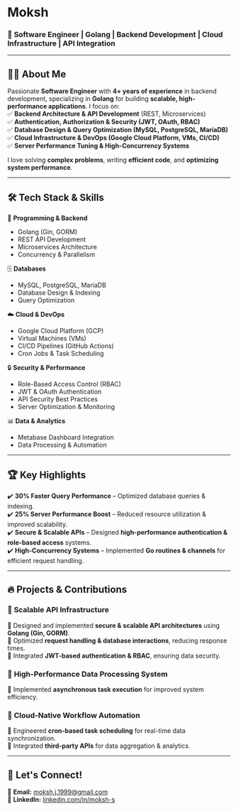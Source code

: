 

# **Moksh**  
### 🚀 **Software Engineer | Golang | Backend Development | Cloud Infrastructure | API Integration**  

---

## 👨‍💻 **About Me**  
Passionate **Software Engineer** with **4+ years of experience** in backend development, specializing in **Golang** for building **scalable, high-performance applications**. I focus on:  
✅ **Backend Architecture & API Development** (REST, Microservices)  
✅ **Authentication, Authorization & Security (JWT, OAuth, RBAC)**  
✅ **Database Design & Query Optimization (MySQL, PostgreSQL, MariaDB)**  
✅ **Cloud Infrastructure & DevOps (Google Cloud Platform, VMs, CI/CD)**  
✅ **Server Performance Tuning & High-Concurrency Systems**  

I love solving **complex problems**, writing **efficient code**, and **optimizing system performance**.  

---

## 🛠 **Tech Stack & Skills**  

🚀 **Programming & Backend**  
- Golang (Gin, GORM)  
- REST API Development  
- Microservices Architecture  
- Concurrency & Parallelism  

🗄️ **Databases**  
- MySQL, PostgreSQL, MariaDB  
- Database Design & Indexing  
- Query Optimization  

☁️ **Cloud & DevOps**  
- Google Cloud Platform (GCP)  
- Virtual Machines (VMs)  
- CI/CD Pipelines (GitHub Actions)  
- Cron Jobs & Task Scheduling  

🔒 **Security & Performance**  
- Role-Based Access Control (RBAC)  
- JWT & OAuth Authentication  
- API Security Best Practices  
- Server Optimization & Monitoring  

📊 **Data & Analytics**  
- Metabase Dashboard Integration  
- Data Processing & Automation  

---

## 🏆 **Key Highlights**  
✔️ **30% Faster Query Performance** – Optimized database queries & indexing.  
✔️ **25% Server Performance Boost** – Reduced resource utilization & improved scalability.  
✔️ **Secure & Scalable APIs** – Designed **high-performance authentication & role-based access** systems.  
✔️ **High-Concurrency Systems** – Implemented **Go routines & channels** for efficient request handling.  

---

## 🔥 **Projects & Contributions**  

### 📌 **Scalable API Infrastructure**  
🔹 Designed and implemented **secure & scalable API architectures** using **Golang (Gin, GORM)**.  
🔹 Optimized **request handling & database interactions**, reducing response times.  
🔹 Integrated **JWT-based authentication & RBAC**, ensuring data security.  

### 📌 **High-Performance Data Processing System**  
🔹 Implemented **asynchronous task execution** for improved system efficiency.  

### 📌 **Cloud-Native Workflow Automation**  
🔹 Engineered **cron-based task scheduling** for real-time data synchronization.  
🔹 Integrated **third-party APIs** for data aggregation & analytics.  


---

## 🌟 **Let's Connect!**  

📧 **Email:** [moksh.j.1999@gmail.com](mailto:moksh.j.1999@gmail.com)  
🔗 **LinkedIn:** [linkedin.com/in/moksh-s](https://linkedin.com/in/moksh-s)  
